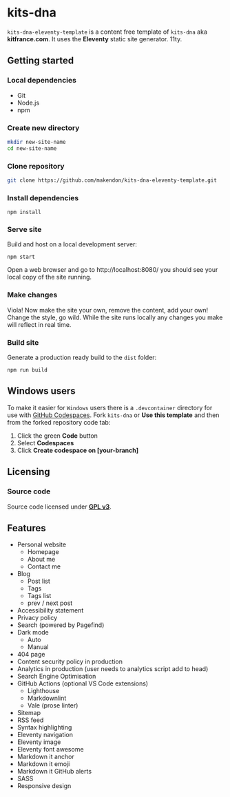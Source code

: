 # kits-dna

`kits-dna-eleventy-template` is a content free template of `kits-dna` aka **kitfrance.com**. It uses the **Eleventy** static site generator. 11ty.

## Getting started

### Local dependencies

- Git
- Node.js
- npm

### Create new directory

```bash
mkdir new-site-name
cd new-site-name
```

### Clone repository

```bash
git clone https://github.com/makendon/kits-dna-eleventy-template.git
```

### Install dependencies

```npm
npm install
```

### Serve site

Build and host on a local development server:

```npm
npm start
```

Open a web browser and go to http://localhost:8080/ you should see your local copy of the site running.

### Make changes

Viola! Now make the site your own, remove the content, add your own! Change the style, go wild. While the site runs locally any changes you make will reflect in real time.

### Build site

Generate a production ready build to the `dist` folder:

```npm
npm run build
```

## Windows users

To make it easier for `Windows` users there is a `.devcontainer` directory for use with [GitHub Codespaces](https://github.com/features/codespaces). Fork `kits-dna` or **Use this template** and then from the forked repository code tab:

1. Click the green **Code** button
2. Select **Codespaces**
3. Click **Create codespace on [your-branch]**

## Licensing

### Source code

Source code licensed under [**GPL v3**](https://www.gnu.org/licenses/gpl-3.0.html).

## Features

- Personal website
  - Homepage
  - About me
  - Contact me
- Blog
  - Post list
  - Tags
  - Tags list
  - prev / next post
- Accessibility statement
- Privacy policy
- Search (powered by Pagefind)
- Dark mode
  - Auto
  - Manual
- 404 page
- Content security policy in production
- Analytics in production (user needs to analytics script add to head)
- Search Engine Optimisation
- GitHub Actions (optional VS Code extensions)
  - Lighthouse
  - Markdownlint
  - Vale (prose linter)
- Sitemap
- RSS feed
- Syntax highlighting
- Eleventy navigation
- Eleventy image
- Eleventy font awesome
- Markdown it anchor
- Markdown it emoji
- Markdown it GitHub alerts
- SASS
- Responsive design
